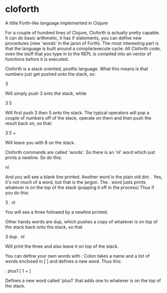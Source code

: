 cloforth
========

A little Forth-like language implemented in Clojure


For a couple of hundred lines of Clojure, Cloforth
is actually pretty capable. It can do basic arithmetic,
it has if statements, you can define new procedures
(new 'words' in the jaron of Forth). The most
interesting part is that the language is built
around a compile/execute cycle: All Cloforth
code, even the stuff that you type in to the
REPL is compiled into an vector of functions
before it is executed.


Cloforth is a stack oriented, postfix language.
What this means is that numbers just get
pushed onto the stack, so:

3

Will simply push 3 onto the stack, while

3 5

Will first push 3 then 5 onto the stack. The
typical operators will pop a couple of numbers
off of the stack, operate on them and then
push the result back on, so that:

3 5 +

Will leave you with 8 on the stack.

Cloforth commands are called 'words'. So there
is an 'nl' word which just prints a newline.
So do this:

nl

And you will see a blank line printed. Another
word is the plain old dot: . Yes, it's not much
of a word, but that is the jargon. The . word
justs prints whatever is on the top of the stack
(popping it off in the process) Thus if you
do this:

3 . nl

You will see a three followed by a newline printed.

Other handy words are dup, which pushes a copy of
whatever is on top of the stack back onto the
stack, so that

3 dup . nl

Will print the three and also leave it on top of
the stack.

You can define your own words with :
Colon takes a name and a list of words
enclosed in [ ] and defines a new word.
Thus this:

: plus1 [ 1 + ]

Defines a new word called 'plus1' that adds
one to whatever is on the top of the stack.
